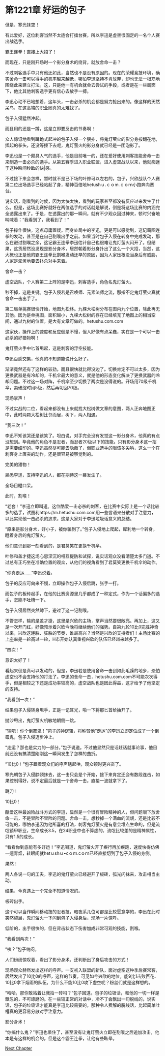# 第1221章 好运的包子

但是，寒光抹空！

有此爱好，这位刺客当然不太适合打擂台赛，所以李迅是虚空很固定的一名个人赛出战选手。

霸王连拳！直接上大招了！

而现在，只是刚开场时一个影分身术的绕背，就放舍命一击？

不过刺客选手中只有他还如此，当然也不是没有原因的。现在的荣耀竞技环境，确实舍命一击可以得手的机率越来越低，哪怕李迅坚持不肯放弃，却也无法一根筋地围绕此来建立打法。这，只是他一有机会就会去尝试的手段，或者是在一些局面下，他比其他刺客选手更有信心去放手一搏。

李迅心动不已地想着，这年头，一击必杀的机会都是努力抢出来的。像这样的天然呆鸟，在这高端的职业圈真的太难找了。

包子入侵猛然冲起。

而且用的还是一蹲，这是立即要反击的节奏啊！

众人惊讶地看到蹲跪式起冲的包子入侵一个狠扑，将鬼灯萤火的影分身按翻在地，挥起的拳头，还没等捶下去呢，鬼灯萤火的影分身就已经是一团泡影了。

李迅也是一个颇具人气的选手，他是目前唯一的，还在爱好使用刺客技能舍命一击来制造一击必杀的选手。从第五赛季进入职业联盟，进入虚空战队以来，他就痴迷于这种瞬间秒敌的快|感。

不过接下来会怎样，暂时就不是已下场的叶修可以左右的，包子，兴欣战队个人赛第二位出场选手已经站起了身，精神百倍地hetushｕ.ｃｏm.ｃｏｍ小跑奔向赛台。

说实话，刚看到的时候，因为太快太快，看到的玩家甚至都没有反应过来发生了什么。但是，这场比赛好就好在两位选手的对话就是解说，倒是将这场比赛的内涵完全透露出来了。于是，在透露出的那一瞬间，就有不少观众回过神来，顿时兴奋地呐喊着：“我看到了，我看到了！”

包子操作很快，这点毋庸置疑。而身处局中的李迅，更是可以感觉到，这记霸图连拳的发动，甚至是在自己割喉出手之前。如果当时包子入侵在转身中完成发动，那么在避过割喉之余，这记霸王连拳李迅估计自己也很难让鬼灯萤火闪开了。但结果，这货居然没发现是影分身术，居然朝着影分身扑出了这么一个大招，当然，这大概也正是他的霸王连拳比割喉发动还早的原因，因为人家压根没当身后有威胁，人家是澎湃地要去扑杀对手来着。

舍命一击？

虚空战队，个人赛第二上阵的是李迅，刺客选手，角色名鬼灯萤火。

秒不掉，这是关键。包子入侵若是召唤师、元素法师之流，那指不定鬼灯萤火真就舍命一击出手了。

第二局单挑赛很快开始，地图九松林。九棵大松树分布在图内九个位置，除此再无其他。因为是单挑图，面积越小，九棵大松树的存在已经填充了地图上的相当空间，通过九树的位置，是大有文章可做的。hetushu.com.com

这家伙，操作上的速度和反应倒是不慢，但人好像有点呆蠢，实在是一个可以一击必杀的好猎物啊！

鬼灯萤火手中匕首甩起，这是刺客的浮空技能。

李迅百感交集，他真的不知道能说什么好了。

渐渐竟然还有了这样的较劲，而且很快就比得没边了。切换肯定不可以太多，因为更换武器是有冷却的，千机伞最大的意义，就是他的形态变化解决了更换武器的冷却问题。不过这一场对阵，千机伞至少切换了两次是没得说的。开场用70级千机伞，卖破绽时用5级，然后再切回70级。

现场掌声！

不过实战的二位，看起来都没有上来就找大松树做文章的意图，两人正奔地图正中，此时两颗大松树比邻而居，树下，两人相遇。

“我三次！”

李迅不知该哭还是该笑了。坦白说，对手完全没有发觉这一影分身术，他真的有点没想到。毕竟他的角色不是忍者，而忍者20级以下的技能，只有影分身术这一招是需要结印的。李迅虽然尽可能去隐蔽了，但职业选手的眼该多尖呐，这么一个在刺客身上唐突的动作，还是很容易被察觉到的。

完美的猎物！

熟悉李迅，支持李迅的人，都在期待这一幕发生了。

全场目瞪口呆。

此时，割喉！

“老套！”李迅立即叫道。这位酷爱一击必杀的刺客，在比赛中实际上是一个话比较多的选手，试图利https://m.hetushu.com.com用一些言语来分散对手注意力，以此实现他一击必杀的追求，这是大家对于李迅垃圾话意义的总结。

“原来是影分身术，好小子，被你骗到了。”包子入侵地上爬起，犀利地一个转身，瞪着身后的鬼灯萤火。

他们意识到那一刻看到的，是君莫笑在更换千机伞。

叶修和盖才捷这场心思深沉的相互提防和试探，说实话观众没看清楚太多门道。不过总有正巧坐在准确位置的观众，从他们的视角看到了君莫笑更换千机伞的动作。

“你真走运……”李迅说着。

包子的反应可向来不慢，立即操作包子入侵后跳，张手一打。

而包子的板砖起手，在他的比赛资源里几乎都成了一种定式，作为一个话偏多的选手，怎能不吐槽一下。

包子入侵居然突然蹲下，避过了这一记割喉。

不管怎样，输的是盖才捷，这里是兴欣的主场，掌声当然要很敞亮。再加上，这又是一次开门红，好像预示着兴欣今晚将继续他们的强势。自第九轮10比0完胜神奇以来，兴欣这连胜、狂胜的节奏，谁最高兴？当然是兴欣的支持者们！主场比赛的上座率是一轮高过一轮，H市开始认真重视兴欣的队伍已经越来越多了。

“四次！”

意识太好了！

看起来倒是真可以发动的，但是，李迅若是使用舍命一击到如此毛躁的地步，恐怕虚空也不会支持他的打法了。李迅的舍命一击，hetushu.com.com不可能次次得手，但是相较之下还是成功率较高的，虚空战队也是因此得益，这才给予了他坚定的支持。

“我看到一次！”

结果包子入侵转身甩手，正是一记耳光，啪一下将那匕首给抽开了。

抛沙甩出，鬼灯萤火机敏地朝侧一跳。

“输吧！你个倒霉鬼！”包子的神逻辑，将称赞他“走运”的李迅立即定位成了一个倒霉鬼，包子入侵迈步冲上。

“走运？那也是实力的一部分。”包子说道。不过他显然只是话赶话就事论事，他目前还没有搞清楚刚刚这一瞬间发生了怎样的曲折。

“10比0！”包子跟着观众们的呼声瞎起哄，观众顿时更兴奋了。

寒光朝包子入侵脖颈抹去，这一击只会是个开始，接下来肯定还会有数段连击，如果控制得好，说不定最后就是一个舍命一击，直接一波就拿下了。

跳刀！

10比0！

酷爱这种最凶险战斗方式的李迅，显然是一个很有冒险精神的人，但问题眼下放舍命一击，不是冒险不冒险的问题。舍命一击，想秒掉一个满血的流氓，还是比较不可能的，哪怕李迅因为他所喜的打法，刺客鬼灯萤火是有意会堆点生命的，但是流氓锁甲职业，生命成长3.5，在24职业中也不算虚的，流氓比较差的是精神属性，只有1.5的成长。

“看看你到底能有多好运！”李迅喝道，鬼灯萤火开了疾行再加疾跑，速度快得仿佛一遛青烟，转眼间就hetｕshｕ•cｏｍ.cｏｍ已经直接切到了包子入侵的身侧。

果然！

两人各说一句的工夫，李迅的鬼灯萤火已经避开了板砖，弧光闪抹来，攻击相当主动。

结果，今真遇上一个完全不知道情况的。

板砖出手。

这个可以当作瞬间移动技的忍者技，暗夜系几位可都是比较愿意学的，李迅在此时突然施展，鬼灯萤火一下闪到包子入侵身后，现场一片惊呼。

低阶的，出手很快的，但在背击状态下伤害加成非常可观的技能，割喉。

“我看到两次！”

“咦？”包子纳闷。

人们纷纷惊叹着，看出了影分身术，还判断出了身后攻击的方式！

现场观众赫然发出这样的呼声。一支初入联盟的新队，面对虚空这种季后赛常客，居然发出了10比0的呼声，这样的节奏，可见如今兴欣的地位。能9比1击败百花、10比0拿下烟雨的队伍，为什么不能10比0攻下虚空呢？粉丝们就是这样想的。

“哈哈，那你敢站着让我拍一砖吗？”包子回道。包子的垃圾话，和他的一切一样是飘忽的，不可琢磨的。在一些较正常的对话中，冷不丁会飘出一句脱线的，说实话，包子的垃圾话才能真是李迅比较需要的，那种令人费解的脱线话，比起简单吐槽真的更容易分散对手注意力。

影分身术！

“你搞什么鬼？”李迅也呆住了，甚至没有让鬼灯萤火立即在割喉之后追加攻击，他本是有这样的机会的。但是这个霸王连拳，让他有些眩晕。



[Next Chapter](%E7%AC%AC1222%E7%AB%A0%20%E4%B8%80%E5%87%BB%E5%BF%85%E6%9D%80.md)